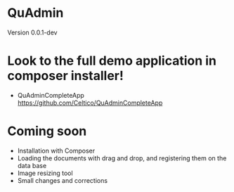 QuAdmin
==================================

Version 0.0.1-dev

Look to the full demo application in composer installer!
====================================================================
- QuAdminCompleteApp https://github.com/Celtico/QuAdminCompleteApp

Coming soon
====================================================================
- Installation with Composer
- Loading the documents with drag and drop, and registering them on the data base
- Image resizing tool
- Small changes and corrections